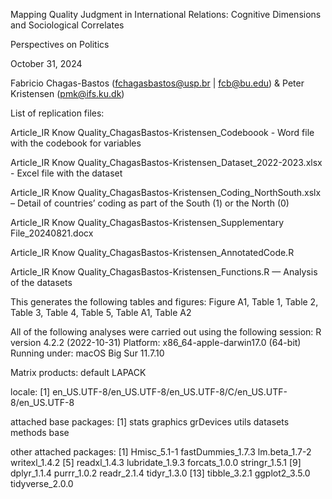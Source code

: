 Mapping Quality Judgment in International Relations: Cognitive Dimensions and Sociological Correlates

Perspectives on Politics

October 31, 2024

Fabricio Chagas-Bastos (fchagasbastos@usp.br | fcb@bu.edu) & Peter Kristensen (pmk@ifs.ku.dk)

List of replication files:

Article_IR Know Quality_ChagasBastos-Kristensen_Codeboook - Word file with the codebook for variables

Article_IR Know Quality_ChagasBastos-Kristensen_Dataset_2022-2023.xlsx - Excel file with the dataset

Article_IR Know Quality_ChagasBastos-Kristensen_Coding_NorthSouth.xslx – Detail of countries’ coding as part of the South (1) or the North (0)

Article_IR Know Quality_ChagasBastos-Kristensen_Supplementary File_20240821.docx

Article_IR Know Quality_ChagasBastos-Kristensen_AnnotatedCode.R

Article_IR Know Quality_ChagasBastos-Kristensen_Functions.R — Analysis of the datasets

This generates the following tables and figures: Figure A1, Table 1, Table 2, Table 3, Table 4, Table 5, Table A1, Table A2

All of the following analyses were carried out using the following session: R version 4.2.2 (2022-10-31) Platform: x86_64-apple-darwin17.0 (64-bit) Running under: macOS Big Sur 11.7.10

Matrix products: default LAPACK

locale:
[1] en_US.UTF-8/en_US.UTF-8/en_US.UTF-8/C/en_US.UTF-8/en_US.UTF-8

attached base packages:
[1] stats graphics grDevices utils datasets methods base

other attached packages:
[1] Hmisc_5.1-1 fastDummies_1.7.3 lm.beta_1.7-2 writexl_1.4.2
[5] readxl_1.4.3 lubridate_1.9.3 forcats_1.0.0 stringr_1.5.1
[9] dplyr_1.1.4 purrr_1.0.2 readr_2.1.4 tidyr_1.3.0
[13] tibble_3.2.1 ggplot2_3.5.0 tidyverse_2.0.0
